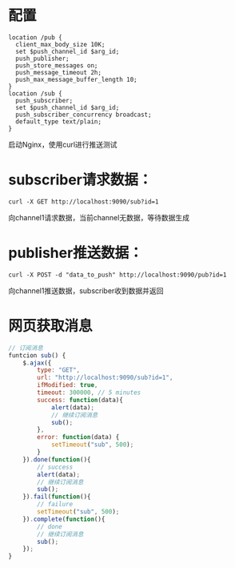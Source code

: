 # 配置

```shell
location /pub {
  client_max_body_size 10K;
  set $push_channel_id $arg_id;   
  push_publisher;   
  push_store_messages on;   
  push_message_timeout 2h;   
  push_max_message_buffer_length 10;   
}
location /sub {
  push_subscriber;   
  set $push_channel_id $arg_id;   
  push_subscriber_concurrency broadcast;   
  default_type text/plain;   
}
```

启动Nginx，使用curl进行推送测试

# subscriber请求数据：
```shell
curl -X GET http://localhost:9090/sub?id=1
```
向channel1请求数据，当前channel无数据，等待数据生成

# publisher推送数据：
```shell
curl -X POST -d "data_to_push" http://localhost:9090/pub?id=1
```
向channel1推送数据，subscriber收到数据并返回

# 网页获取消息
```javascript
// 订阅消息
funtcion sub() {
	$.ajax({
		type: "GET",
		url: "http://localhost:9090/sub?id=1",
		ifModified: true,
		timeout: 300000, // 5 minutes
		success: function(data){
			alert(data);
			// 继续订阅消息
			sub();
		},
		error: function(data) {
			setTimeout("sub", 500);
		}
	}).done(function(){
		// success
		alert(data);
		// 继续订阅消息
		sub();
	}).fail(function(){
		// failure
		setTimeout("sub", 500);
	}).complete(function(){
		// done
		// 继续订阅消息
		sub();
	});
}
```